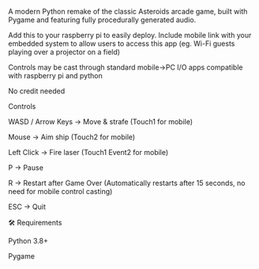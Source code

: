 A modern Python remake of the classic Asteroids arcade game, built with Pygame and featuring fully procedurally generated audio.

Add this to your raspberry pi to easily deploy. Include mobile link with your embedded system to allow users to access this app (eg. Wi-Fi guests playing over a projector on a field)

Controls may be cast through standard mobile->PC I/O apps compatible with raspberry pi and python

No credit needed

Controls

WASD / Arrow Keys → Move & strafe (Touch1 for mobile) 

Mouse → Aim ship (Touch2 for mobile) 

Left Click → Fire laser (Touch1 Event2 for mobile)

P → Pause

R → Restart after Game Over (Automatically restarts after 15 seconds, no need for mobile control casting) 

ESC → Quit

🛠 Requirements

Python 3.8+

Pygame
